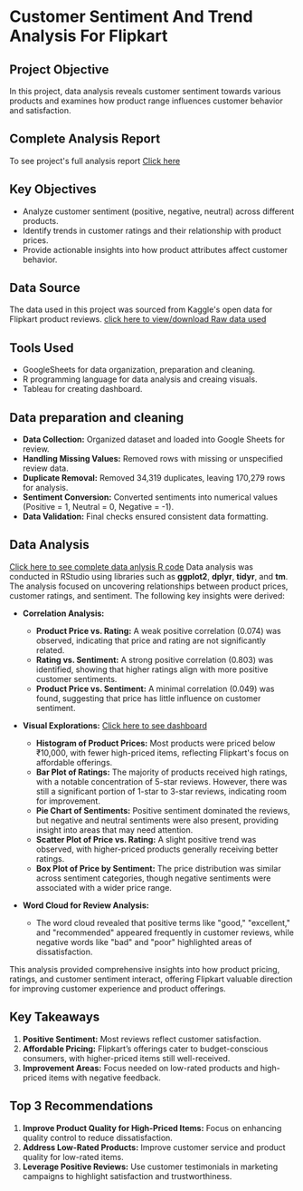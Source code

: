 # Customer Sentiment And Trend Analysis For Flipkart
## Project Objective
In this project, data analysis reveals customer sentiment towards various products and examines how product range influences customer behavior and satisfaction.

## Complete Analysis Report
To see project's full analysis report [Click here](https://github.com/PrateekSharma8368/customer-sentiment-and-trend-analysis-for-flipkart/blob/main/complete%20report%20of%20customer%20sentiment%20and%20trends%20analysis%20for%20flipkart/complete%20report%20of%20customer%20sentiment%20and%20trends%20analysis%20for%20flipkart.pdf)

## Key Objectives
* Analyze customer sentiment (positive, negative, neutral) across different products.
* Identify trends in customer ratings and their relationship with product prices.
* Provide actionable insights into how product attributes affect customer behavior.

## Data Source
The data used in this project was sourced from Kaggle's open data for Flipkart product reviews.
[click here to view/download Raw data used](https://github.com/PrateekSharma8368/customer-sentiment-and-trend-analysis-for-flipkart/blob/main/sentiment_and_trends_data/raw_review_sentiment_dataset/raw_review_sentiment_dataset.csv)

## Tools Used
* GoogleSheets for data organization, preparation and cleaning.
* R programming language for data analysis and creaing visuals.
* Tableau for creating dashboard.

## Data preparation and cleaning
* **Data Collection:** Organized dataset and loaded into Google Sheets for review.
* **Handling Missing Values:** Removed rows with missing or unspecified review data.
* **Duplicate Removal:** Removed 34,319 duplicates, leaving 170,279 rows for analysis.
* **Sentiment Conversion:** Converted sentiments into numerical values (Positive = 1, Neutral = 0, Negative = -1).
* **Data Validation:** Final checks ensured consistent data formatting.

## Data Analysis
[Click here to see complete data anlysis R code](https://github.com/PrateekSharma8368/customer-sentiment-and-trend-analysis-for-flipkart/blob/main/data%20analysis%20R%20code/complete%20data%20analysis%20R%20code%20(1).R)
Data analysis was conducted in RStudio using libraries such as **ggplot2**, **dplyr**, **tidyr**, and **tm**. The analysis focused on uncovering relationships between product prices, customer ratings, and sentiment. The following key insights were derived:

* **Correlation Analysis:**

  * **Product Price vs. Rating:** A weak positive correlation (0.074) was observed, indicating that price and rating are not significantly related.
  * **Rating vs. Sentiment:** A strong positive correlation (0.803) was identified, showing that higher ratings align with more positive customer sentiments.
  * **Product Price vs. Sentiment:** A minimal correlation (0.049) was found, suggesting that price has little influence on customer sentiment.
    
* **Visual Explorations:**
[Click here to see dashboard](https://github.com/PrateekSharma8368/customer-sentiment-and-trend-analysis-for-flipkart/blob/main/data%20visuals%20dashboard/Dashboard%201%20(1).png)
  * **Histogram of Product Prices:** Most products were priced below ₹10,000, with fewer high-priced items, reflecting Flipkart's focus on affordable offerings.
  * **Bar Plot of Ratings:** The majority of products received high ratings, with a notable concentration of 5-star reviews. However, there was still a significant portion of 1-star to 3-star reviews, indicating room for improvement.
  * **Pie Chart of Sentiments:** Positive sentiment dominated the reviews, but negative and neutral sentiments were also present, providing insight into areas that may need attention.
  * **Scatter Plot of Price vs. Rating:** A slight positive trend was observed, with higher-priced products generally receiving better ratings.
  * **Box Plot of Price by Sentiment:** The price distribution was similar across sentiment categories, though negative sentiments were associated with a wider price range.

* **Word Cloud for Review Analysis:**
  * The word cloud revealed that positive terms like "good," "excellent," and "recommended" appeared frequently in customer reviews, while negative words like "bad" and "poor" highlighted areas of dissatisfaction.

This analysis provided comprehensive insights into how product pricing, ratings, and customer sentiment interact, offering Flipkart valuable direction for improving customer experience and product offerings.

## Key Takeaways
1. **Positive Sentiment:** Most reviews reflect customer satisfaction.
2. **Affordable Pricing:** Flipkart’s offerings cater to budget-conscious consumers, with higher-priced items still well-received.
3. **Improvement Areas:** Focus needed on low-rated products and high-priced items with negative feedback.

## Top 3 Recommendations
1. **Improve Product Quality for High-Priced Items:** Focus on enhancing quality control to reduce dissatisfaction.
2. **Address Low-Rated Products:** Improve customer service and product quality for low-rated items.
3. **Leverage Positive Reviews:** Use customer testimonials in marketing campaigns to highlight satisfaction and trustworthiness.
